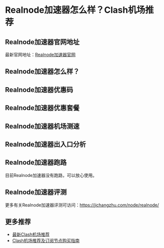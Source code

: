 # Realnode加速器怎么样？Clash机场推荐

## Realnode加速器官网地址
最新官网地址：[Realnode加速器官网](https://cf.affxc.com/realnode/)

## Realnode加速器怎么样？


## Realnode加速器优惠码


## Realnode加速器优惠套餐


## Realnode加速器机场测速


## Realnode加速器出入口分析


## Realnode加速器跑路
目前Realnode加速器没有跑路，可以放心使用。

## Realnode加速器评测
更多有关Realnode加速器评测可访问：https://jichangzhu.com/node/realnode/

## 更多推荐
 - [最新Clash机场推荐](https://github.com/clashfan/jichangtuijian)
 - [Clash机场推荐及订阅节点购买指南](https://clashfan.com/?utm_source=github&utm_medium=clashfan-details)
